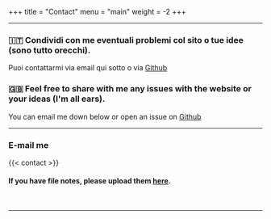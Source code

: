 +++
title = "Contact"
menu = "main"
weight = -2
+++

* * *


### 🇮🇹 Condividi con me eventuali problemi col sito o tue idee (sono tutto orecchi).

Puoi contattarmi via email qui sotto o via [Github](https://github.com/TIT8/polimi-elettronica/issues/new)

### 🇬🇧 Feel free to share with me any issues with the website or your ideas (I'm all ears).

You can email me down below or open an issue on [Github](https://github.com/TIT8/polimi-elettronica/issues/new)

* * *
### E-mail me

{{< contact >}}

#### If you have file notes, please upload them [here](https://forms.gle/4zjJNQ45RtVB6aiC9). 

&nbsp;

* * *